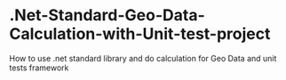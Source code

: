 # .Net-Standard-Geo-Data-Calculation-with-Unit-test-project
How to use .net standard library and do calculation for Geo Data and unit tests framework
